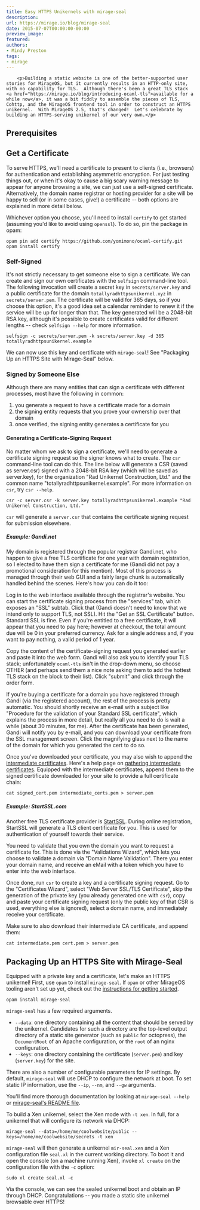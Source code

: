 ```yaml
---
title: Easy HTTPS Unikernels with mirage-seal
description:
url: https://mirage.io/blog/mirage-seal
date: 2015-07-07T00:00:00-00:00
preview_image:
featured:
authors:
- Mindy Preston
tags:
- mirage
---
```



        <p>Building a static website is one of the better-supported user stories for MirageOS, but it currently results in an HTTP-only site, with no capability for TLS.  Although there's been a great TLS stack <a href="https://mirage.io/blog/introducing-ocaml-tls">available for a while now</a>, it was a bit fiddly to assemble the pieces of TLS, Cohttp, and the MirageOS frontend tool in order to construct an HTTPS unikernel.  With MirageOS 2.5, that's changed!  Let's celebrate by building an HTTPS-serving unikernel of our very own.</p>
<h2>Prerequisites</h2>
<h2>Get a Certificate</h2>
<p>To serve HTTPS, we'll need a certificate to present to clients (i.e., browsers) for authentication and establishing asymmetric encryption. For just testing things out, or when it's okay to cause a big scary warning message to appear for anyone browsing a site, we can just use a self-signed certificate.  Alternatively, the domain name registrar or hosting provider for a site will be happy to sell (or in some cases, give!) a certificate -- both options are explained in more detail below.</p>
<p>Whichever option you choose, you'll need to install <code>certify</code> to get started (assuming you'd like to avoid using <code>openssl</code>).  To do so, pin the package in opam:</p>
<pre><code>opam pin add certify https://github.com/yomimono/ocaml-certify.git
opam install certify
</code></pre>
<h3>Self-Signed</h3>
<p>It's not strictly necessary to get someone else to sign a certificate. We can create and sign our own certificates with the <code>selfsign</code> command-line tool.  The following invocation will create a secret key in <code>secrets/server.key</code> and a public certificate for the domain <code>totallyradhttpsunikernel.xyz</code> in <code>secrets/server.pem</code>.  The certificate will be valid for 365 days, so if you choose this option, it's a good idea set a calendar reminder to renew it if the service will be up for longer than that.  The key generated will be a 2048-bit RSA key, although it's possible to create certificates valid for different lengths -- check <code>selfsign --help</code> for more information.</p>
<pre><code>selfsign -c secrets/server.pem -k secrets/server.key -d 365 totallyradhttpsunikernel.example
</code></pre>
<p>We can now use this key and certificate with <code>mirage-seal</code>!  See &quot;Packaging Up an HTTPS Site with Mirage-Seal&quot; below.</p>
<h3>Signed by Someone Else</h3>
<p>Although there are many entities that can sign a certificate with different processes, most have the following in common:</p>
<ol>
<li>you generate a request to have a certificate made for a domain
</li>
<li>the signing entity requests that you prove your ownership over that domain
</li>
<li>once verified, the signing entity generates a certificate for you
</li>
</ol>
<h4>Generating a Certificate-Signing Request</h4>
<p>No matter whom we ask to sign a certificate, we'll need to generate a certificate signing request so the signer knows what to create.  The <code>csr</code> command-line tool can do this.  The line below will generate a CSR (saved as server.csr) signed with a 2048-bit RSA key (which will be saved as server.key), for the organization &quot;Rad Unikernel Construction, Ltd.&quot; and the common name &quot;totallyradhttpsunikernel.example&quot;.  For more information on <code>csr</code>, try <code>csr --help</code>.</p>
<pre><code>csr -c server.csr -k server.key totallyradhttpsunikernel.example &quot;Rad Unikernel Construction, Ltd.&quot;
</code></pre>
<p><code>csr</code> will generate a <code>server.csr</code> that contains the certificate signing request for submission elsewhere.</p>
<h5>Example: Gandi.net</h5>
<p>My domain is registered through the popular registrar Gandi.net, who happen to give a free TLS certificate for one year with domain registration, so I elected to have them sign a certificate for me (Gandi did not pay a promotional consideration for this mention).  Most of this process is managed through their web GUI and a fairly large chunk is automatically handled behind the scenes.  Here's how you can do it too:</p>
<p>Log in to the web interface available through the registrar's website.  You can start the certificate signing process from the &quot;services&quot; tab, which exposes an &quot;SSL&quot; subtab.  Click that (Gandi doesn't need to know that we intend only to support TLS, not SSL).  Hit the &quot;Get an SSL Certificate&quot; button.  Standard SSL is fine.  Even if you're entitled to a free certificate, it will appear that you need to pay here; however at checkout, the total amount due will be 0 in your preferred currency.  Ask for a single address and, if you want to pay nothing, a valid period of 1 year.</p>
<p>Copy the content of the certificate-signing request you generated earlier and paste it into the web form.  Gandi will also ask you to identify your TLS stack; unfortunately <code>ocaml-tls</code> isn't in the drop-down menu, so choose OTHER (and perhaps send them a nice note asking them to add the hottest TLS stack on the block to their list).  Click &quot;submit&quot; and click through the order form.</p>
<p>If you're buying a certificate for a domain you have registered through Gandi (via the registered account), the rest of the process is pretty automatic.  You should shortly receive an e-mail with a subject like &quot;Procedure for the validation of your Standard SSL certificate&quot;, which explains the process in more detail, but really all you need to do is wait a while (about 30 minutes, for me).  After the certificate has been generated, Gandi will notify you by e-mail, and you can download your certificate from the SSL management screen.  Click the magnifying glass next to the name of the domain for which you generated the cert to do so.</p>
<p>Once you've downloaded your certificate, you may also wish to append the <a href="https://en.wikipedia.org/wiki/Intermediate_certificate_authorities">intermediate certificates</a>.  Here's a help page on <a href="https://wiki.gandi.net/en/ssl/intermediate">gathering intermediate certificates</a>.  Equipped with the intermediate certificates, append them to the signed certificate downloaded for your site to provide a full certificate chain:</p>
<pre><code>cat signed_cert.pem intermediate_certs.pem &gt; server.pem
</code></pre>
<h5>Example: StartSSL.com</h5>
<p>Another free TLS certificate provider is <a href="https://www.startssl.com">StartSSL</a>.  During online registration, StartSSL will generate a TLS client certificate for you.  This is used for authentication of yourself towards their service.</p>
<p>You need to validate that you own the domain you want to request a certificate for.  This is done via the &quot;Validations Wizard&quot;, which lets you choose to validate a domain via &quot;Domain Name Validation&quot;.  There you enter your domain name, and receive an eMail with a token which you have to enter into the web interface.</p>
<p>Once done, run <code>csr</code> to create a key and a certificate signing request.  Go to the &quot;Certificates Wizard&quot;, select &quot;Web Server SSL/TLS Certificate&quot;, skip the generation of the private key (you already generated one with <code>csr</code>), copy and paste your certificate signing request (only the public key of that CSR is used, everything else is ignored), select a domain name, and immediately receive your certificate.</p>
<p>Make sure to also download their intermediate CA certificate, and append them:</p>
<pre><code>cat intermediate.pem cert.pem &gt; server.pem
</code></pre>
<h2>Packaging Up an HTTPS Site with Mirage-Seal</h2>
<p>Equipped with a private key and a certificate, let's make an HTTPS unikernel!  First, use <code>opam</code> to install <code>mirage-seal</code>.  If <code>opam</code> or other MirageOS tooling aren't set up yet, check out the <a href="https://mirage.io/docs/install">instructions for getting started</a>.</p>
<pre><code>opam install mirage-seal
</code></pre>
<p><code>mirage-seal</code> has a few required arguments.</p>
<ul>
<li><code>--data</code>: one directory containing all the content that should be served by the unikernel.  Candidates for such a directory are the top-level output directory of a static site generator (such as <code>public</code> for octopress), the <code>DocumentRoot</code> of an Apache configuration, or the <code>root</code> of an nginx configuration.
</li>
<li><code>--keys</code>: one directory containing the certificate (<code>server.pem</code>) and key (<code>server.key</code>) for the site.
</li>
</ul>
<p>There are also a number of configurable parameters for IP settings.  By default, <code>mirage-seal</code> will use DHCP to configure the network at boot.  To set static IP information, use the <code>--ip</code>, <code>--nm</code>, and <code>--gw</code> arguments.</p>
<p>You'll find more thorough documentation by looking at <code>mirage-seal --help</code> or <a href="https://github.com/mirage/mirage-seal/blob/master/README.md">mirage-seal's README file</a>.</p>
<p>To build a Xen unikernel, select the Xen mode with <code>-t xen</code>.  In full, for a unikernel that will configure its network via DHCP:</p>
<pre><code>mirage-seal --data=/home/me/coolwebsite/public --keys=/home/me/coolwebsite/secrets -t xen
</code></pre>
<p><code>mirage-seal</code> will then generate a unikernel <code>mir-seal.xen</code> and a Xen configuration file <code>seal.xl</code> in the current working directory.  To boot it and open the console (on a machine running Xen), invoke <code>xl create</code> on the configuration file with the <code>-c</code> option:</p>
<pre><code>sudo xl create seal.xl -c
</code></pre>
<p>Via the console, we can see the sealed unikernel boot and obtain an IP through DHCP.  Congratulations -- you made a static site unikernel browsable over HTTPS!</p>

      

